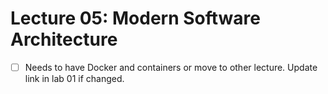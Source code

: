 # Lecture 05: Modern Software Architecture

- [ ] Needs to have Docker and containers or move to other lecture.  Update link in lab 01 if changed.